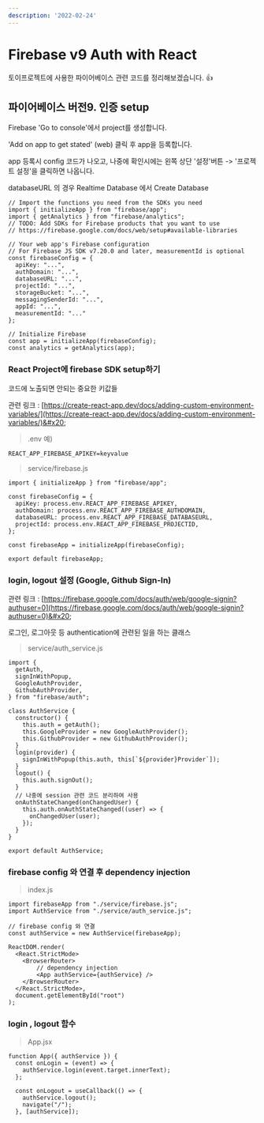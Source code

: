 ```yaml
---
description: '2022-02-24'
---
```


# Firebase v9 Auth with React

토이프로젝트에 사용한 파이어베이스 관련 코드를 정리해보겠습니다. :thumbsup:

## 파이어베이스 버전9. 인증 setup&#x20;

Firebase 'Go to console'에서 project를 생성합니다.&#x20;

'Add on app to get stated' (web) 클릭 후 app을 등록합니다. &#x20;

app 등록시 config 코드가 나오고, 나중에 확인시에는 왼쪽 상단 '설정'버튼 -> '프로젝트 설정'을 클릭하면 나옵니다.

databaseURL 의 경우 Realtime Database 에서 Create Database

```
// Import the functions you need from the SDKs you need
import { initializeApp } from "firebase/app";
import { getAnalytics } from "firebase/analytics";
// TODO: Add SDKs for Firebase products that you want to use
// https://firebase.google.com/docs/web/setup#available-libraries

// Your web app's Firebase configuration
// For Firebase JS SDK v7.20.0 and later, measurementId is optional
const firebaseConfig = {
  apiKey: "...",
  authDomain: "...",
  databaseURL: "...", 
  projectId: "...",
  storageBucket: "...",
  messagingSenderId: "...",
  appId: "...",
  measurementId: "..."
};

// Initialize Firebase
const app = initializeApp(firebaseConfig);
const analytics = getAnalytics(app);
```

### React Project에 firebase SDK setup하기

코드에 노출되면 안되는 중요한 키값들

관련 링크 : [https://create-react-app.dev/docs/adding-custom-environment-variables/](https://create-react-app.dev/docs/adding-custom-environment-variables/)&#x20;

> .env 예)

```
REACT_APP_FIREBASE_APIKEY=keyvalue
```

> service/firebase.js

```
import { initializeApp } from "firebase/app";

const firebaseConfig = {
  apiKey: process.env.REACT_APP_FIREBASE_APIKEY,
  authDomain: process.env.REACT_APP_FIREBASE_AUTHDOMAIN,
  databaseURL: process.env.REACT_APP_FIREBASE_DATABASEURL,
  projectId: process.env.REACT_APP_FIREBASE_PROJECTID,
};

const firebaseApp = initializeApp(firebaseConfig);

export default firebaseApp;

```

### login, logout 설정 (Google, Github Sign-In)

관련 링크 :  [https://firebase.google.com/docs/auth/web/google-signin?authuser=0](https://firebase.google.com/docs/auth/web/google-signin?authuser=0)&#x20;

로그인, 로그아웃 등 authentication에 관련된 일을 하는 클래스

> service/auth\_service.js

```
import {
  getAuth,
  signInWithPopup,
  GoogleAuthProvider,
  GithubAuthProvider,
} from "firebase/auth";

class AuthService {
  constructor() {
    this.auth = getAuth();
    this.GoogleProvider = new GoogleAuthProvider();
    this.GithubProvider = new GithubAuthProvider();
  }
  login(provider) {
    signInWithPopup(this.auth, this[`${provider}Provider`]);
  }
  logout() {
    this.auth.signOut();
  }
  // 나중에 session 관련 코드 분리하여 사용 
  onAuthStateChanged(onChangedUser) {
    this.auth.onAuthStateChanged((user) => {
      onChangedUser(user);
    });
  }
}

export default AuthService;

```

### firebase config 와 연결 후 dependency injection

> index.js

```
import firebaseApp from "./service/firebase.js";
import AuthService from "./service/auth_service.js";

// firebase config 와 연결 
const authService = new AuthService(firebaseApp);

ReactDOM.render(
  <React.StrictMode>
    <BrowserRouter>
        // dependency injection 
        <App authService={authService} />
    </BrowserRouter>
  </React.StrictMode>,
  document.getElementById("root")
);
```

### login , logout 함수&#x20;

> App.jsx

```
function App({ authService }) {
  const onLogin = (event) => {
    authService.login(event.target.innerText);
  };

  const onLogout = useCallback(() => {
    authService.logout();
    navigate("/");
  }, [authService]);
```





